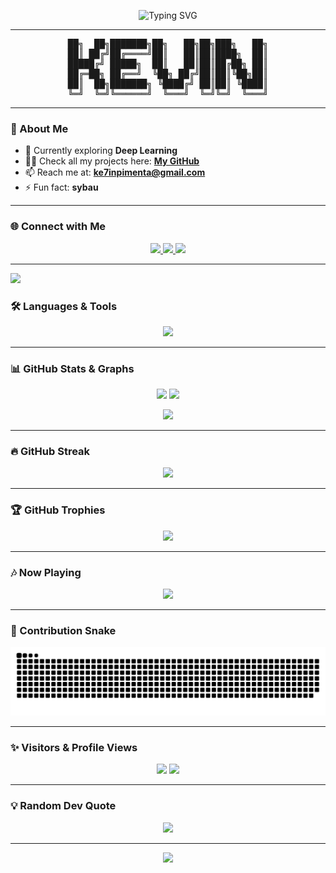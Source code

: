 <!-- 💎 Ultimate Diamond Banner -->
<p align="center">
  <img src="https://readme-typing-svg.herokuapp.com?font=Orbitron&size=38&duration=3000&pause=1000&color=00F0FF&center=true&vCenter=true&width=900&lines=⚡+Hey,+I'm+Kevin+Pimenta+⚡;💻+Frontend+Developer;🧠+ML+%26+DL+Explorer;🚀+Always+Leveling+Up" alt="Typing SVG" />
</p>

---

<!-- 🌌 Futuristic ASCII Art -->
<pre align="center">
██╗  ██╗███████╗██╗   ██╗██╗███╗   ██╗
██║ ██╔╝██╔════╝██║   ██║██║████╗  ██║
█████╔╝ █████╗  ██║   ██║██║██╔██╗ ██║
██╔═██╗ ██╔══╝  ╚██╗ ██╔╝██║██║╚██╗██║
██║  ██╗███████╗ ╚████╔╝ ██║██║ ╚████║
╚═╝  ╚═╝╚══════╝  ╚═══╝  ╚═╝╚═╝  ╚═══╝
</pre>

---

### 🌱 About Me
- 🌱 Currently exploring **Deep Learning**
- 👨‍💻 Check all my projects here: [**My GitHub**](https://github.com/ke7innnn)
- 📫 Reach me at: **ke7inpimenta@gmail.com**
- ⚡ Fun fact: **sybau**

---

### 🌐 Connect with Me
<p align="center">
  <a href="https://instagram.com/ke7innn" target="blank">
    <img src="https://img.shields.io/badge/Instagram-ff0077?style=for-the-badge&logo=instagram&logoColor=white" />
  </a>
  <a href="https://www.youtube.com/c/ke7innnnnnnnnn" target="blank">
    <img src="https://img.shields.io/badge/YouTube-ff0000?style=for-the-badge&logo=youtube&logoColor=white" />
  </a>
  <a href="https://www.leetcode.com/ke7innn" target="blank">
    <img src="https://img.shields.io/badge/LeetCode-ffa116?style=for-the-badge&logo=leetcode&logoColor=black" />
  </a>
</p>

---

<!-- 🌈 Gradient Divider -->
<img src="https://capsule-render.vercel.app/api?type=waving&color=0:ff00ff,100:00e5ff&height=120&section=header" />

### 🛠️ Languages & Tools
<p align="center">
  <img src="https://skillicons.dev/icons?i=html,css,git,flask,mysql,python,tensorflow,sklearn,opencv,pandas,seaborn,selenium,blender,ai,ps,postman&perline=9" />
</p>

---

### 📊 GitHub Stats & Graphs
<p align="center">
  <img src="https://github-readme-stats.vercel.app/api?username=ke7innnn&show_icons=true&theme=tokyonight&hide_border=true&count_private=true" height="170" />
  <img src="https://github-readme-stats.vercel.app/api/top-langs?username=ke7innnn&layout=compact&theme=tokyonight&hide_border=true" height="170" />
</p>

<p align="center">
  <img src="https://github-profile-summary-cards.vercel.app/api/cards/profile-details?username=ke7innnn&theme=tokyonight" />
</p>

---

### 🔥 GitHub Streak
<p align="center">
  <img src="https://github-readme-streak-stats.herokuapp.com?user=ke7innnn&theme=highcontrast&hide_border=true&fire=ff00ff&ring=00e5ff&currStreakLabel=00f0ff" />
</p>

---

### 🏆 GitHub Trophies
<p align="center">
  <img src="https://github-profile-trophy.vercel.app/?username=ke7innnn&theme=matrix&no-frame=true&margin-w=8&row=1&column=7" />
</p>

---

### 🎶 Now Playing
<p align="center">
  <img src="https://spotify-github-profile.vercel.app/api/view?uid=your_spotify_id&cover_image=true&theme=novatorem&show_offline=true&background_color=000000&bar_color=ff00ff&bar_color_cover=true" />
</p>

---

### 🐍 Contribution Snake
<p align="center">
  <img src="https://raw.githubusercontent.com/Platane/snk/output/github-contribution-grid-snake-dark.svg" />
</p>

---

### ✨ Visitors & Profile Views
<p align="center">
  <img src="https://komarev.com/ghpvc/?username=ke7innnn&label=Profile%20Views&color=00e5ff&style=flat-square" />
  <img src="https://visitor-badge.laobi.icu/badge?page_id=ke7innnn.ke7innnn" />
</p>

---

### 💡 Random Dev Quote
<p align="center">
  <img src="https://quotes-github-readme.vercel.app/api?type=horizontal&theme=tokyonight" />
</p>

---

<!-- 🌟 Futuristic Footer -->
<p align="center">
  <img src="https://capsule-render.vercel.app/api?type=waving&height=120&color=0:00e5ff,100:ff00ff&section=footer" />
</p>
